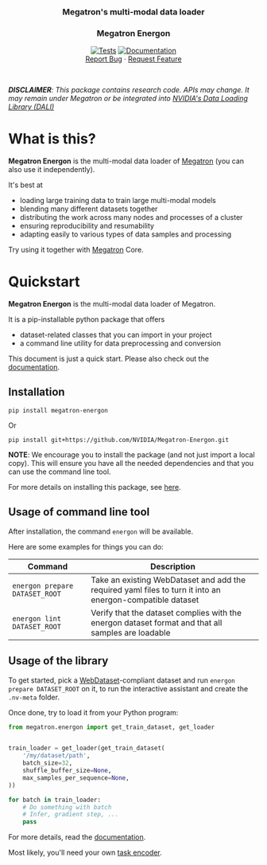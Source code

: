 <a name="top"></a>

<div align="center">
  <h3 align="center">Megatron's multi-modal data loader</h3>
  <h3 align="center">Megatron Energon</h3>
  <p align="center">
    <a href="https://github.com/NVIDIA/Megatron-Energon/actions/workflows/tests.yml"><img src="https://github.com/NVIDIA/Megatron-Energon/actions/workflows/tests.yml/badge.svg" alt="Tests"></a> <a href="https://nvidia.github.io/Megatron-Energon/"><img src="https://github.com/NVIDIA/Megatron-Energon/actions/workflows/documentation.yml/badge.svg" alt="Documentation"></a>
    <br />
    <a href="https://github.com/NVIDIA/Megatron-Energon/issues">Report Bug</a>
    ·
    <a href="https://github.com/NVIDIA/Megatron-Energon/issues">Request Feature</a>
  </p>
</div>

<br />

 _**DISCLAIMER**: This package contains research code. APIs may change. It may remain under Megatron or be integrated into [NVIDIA's Data Loading Library (DALI)](https://developer.nvidia.com/dali)_

# What is this?

**Megatron Energon** is the multi-modal data loader of [Megatron](https://github.com/NVIDIA/Megatron-LM) (you can also use it independently).

It's best at

- loading large training data to train large multi-modal models
- blending many different datasets together
- distributing the work across many nodes and processes of a cluster
- ensuring reproducibility and resumability
- adapting easily to various types of data samples and processing

Try using it together with [Megatron](https://github.com/NVIDIA/Megatron-LM) Core.

# Quickstart
**Megatron Energon** is the multi-modal data loader of Megatron.

It is a pip-installable python package that offers
- dataset-related classes that you can import in your project
- a command line utility for data preprocessing and conversion

This document is just a quick start. Please also check out the [documentation](https://nvidia.github.io/Megatron-Energon/).

## Installation

```shell
pip install megatron-energon
```
Or
```shell
pip install git+https://github.com/NVIDIA/Megatron-Energon.git
```

**NOTE**: We encourage you to install the package (and not just import a local copy). This will ensure you have all the needed dependencies and that you can use the command line tool.

For more details on installing this package, see [here](https://nvidia.github.io/Megatron-Energon/installation.html).

## Usage of command line tool

After installation, the command `energon` will be available.

Here are some examples for things you can do:

| Command | Description  |
|---|---|
| `energon prepare DATASET_ROOT` | Take an existing WebDataset and add the required yaml files to turn it into an energon-compatible dataset |
| `energon lint DATASET_ROOT` | Verify that the dataset complies with the energon dataset format and that all samples are loadable |


## Usage of the library

To get started, pick a [WebDataset](https://github.com/webdataset/webdataset)-compliant dataset and run `energon prepare DATASET_ROOT` on it, to run the interactive assistant and create the `.nv-meta` folder.

Once done, try to load it from your Python program:

```python
from megatron.energon import get_train_dataset, get_loader


train_loader = get_loader(get_train_dataset(
    '/my/dataset/path',
    batch_size=32,
    shuffle_buffer_size=None,
    max_samples_per_sequence=None,
))

for batch in train_loader:
    # Do something with batch
    # Infer, gradient step, ...
    pass
```

For more details, read the [documentation](https://nvidia.github.io/Megatron-Energon/).

Most likely, you'll need your own [task encoder](https://nvidia.github.io/Megatron-Energon/task_encoders.html).
